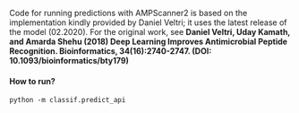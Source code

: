 Code for running predictions with AMPScanner2 is based on the implementation kindly provided by Daniel Veltri; it uses the latest release of the model (02.2020).
For the original work, see **Daniel Veltri, Uday Kamath, and Amarda Shehu (2018) Deep Learning Improves Antimicrobial Peptide Recognition. Bioinformatics, 34(16):2740-2747. (DOI: 10.1093/bioinformatics/bty179)**

#### How to run?
```shell
python -m classif.predict_api
```